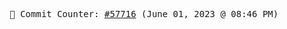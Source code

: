 <p align="center">
    <samp>
        📮 Commit Counter: <a href="https://github.com/Javascript-void0/Javascript-void0/commits/main">#57716</a> (June 01, 2023 @ 08:46 PM)
    </samp>
</p>
